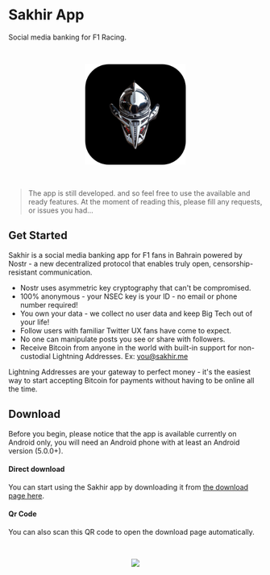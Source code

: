 ﻿# Sakhir App
 
Social media banking for F1 Racing.

<br>

<p align="center">
<img src="./assets/icon_rounded.png" width="200" />
</p>

<br>


> The app is still developed. and so feel free to use the available and ready features. At the moment of reading this, please fill any requests, or issues you had...


## Get Started


Sakhir is a social media banking app for F1 fans in Bahrain powered by Nostr - a new decentralized protocol that enables truly open, censorship-resistant communication.

- Nostr uses asymmetric key cryptography that can't be compromised.
- 100% anonymous - your NSEC key is your ID - no email or phone number required!
- You own your data - we collect no user data and keep Big Tech out of your life!
- Follow users with familiar Twitter UX fans have come to expect.
- No one can manipulate posts you see or share with followers.
- Receive Bitcoin from anyone in the world with built-in support for non-custodial Lightning Addresses. Ex: you@sakhir.me

Lightning Addresses are your gateway to perfect money - it's the easiest way to start accepting Bitcoin for payments without having to be online all the time.

## Download

Before you begin, please notice that the app is available currently on Android only, you will need an Android phone with at least an Android version (5.0.0+).

#### Direct download
You can start using the Sakhir app by downloading it from [the download page here](https://github.com/Sakhir-Projects/sakhir-app/releases/tag/v1).

#### Qr Code

You can also scan this QR code to open the download page automatically.

<br>

<p align="center">
<img src="https://github.com/Sakhir-Projects/sakhir-app/assets/25140579/67184376-ef8f-4f1c-9cb4-8c44644fe19c" width="300" />
</p>











